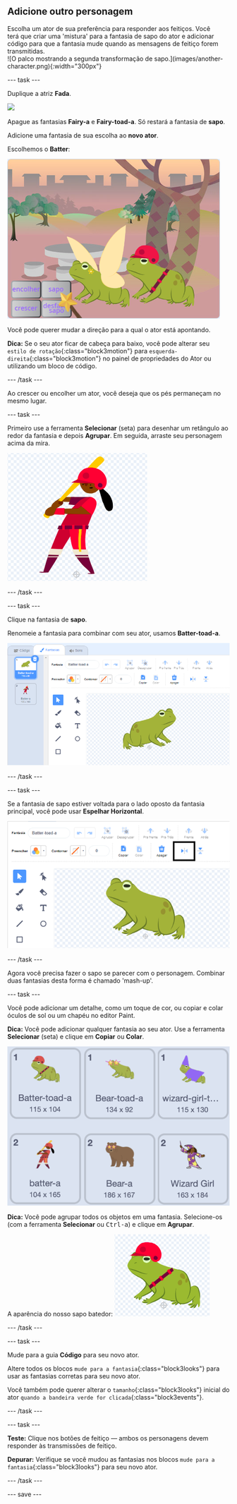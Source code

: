 ## Adicione outro personagem

<div style="display: flex; flex-wrap: wrap">
<div style="flex-basis: 200px; flex-grow: 1; margin-right: 15px;">
Escolha um ator de sua preferência para responder aos feitiços. Você terá que criar uma 'mistura' para a fantasia de sapo do ator e adicionar código para que a fantasia mude quando as mensagens de feitiço forem transmitidas.
</div>
<div>
![O palco mostrando a segunda transformação de sapo.](images/another-character.png){:width="300px"}
</div>
</div>

--- task ---

Duplique a atriz **Fada**.

![](images/duplicate-fairy.png)

Apague as fantasias **Fairy-a** e **Fairy-toad-a**. Só restará a fantasia de **sapo**.

Adicione uma fantasia de sua escolha ao **novo ator**.

Escolhemos o **Batter**:

![](images/batter-on-stage.png)

Você pode querer mudar a direção para a qual o ator está apontando.

**Dica:** Se o seu ator ficar de cabeça para baixo, você pode alterar seu `estilo de rotação`{:class="block3motion"} para `esquerda-direita`{:class="block3motion"} no painel de propriedades do Ator ou utilizando um bloco de código.

--- /task ---

Ao crescer ou encolher um ator, você deseja que os pés permaneçam no mesmo lugar.

--- task ---

Primeiro use a ferramenta **Selecionar** (seta) para desenhar um retângulo ao redor da fantasia e depois **Agrupar**. Em seguida, arraste seu personagem acima da mira.

![](images/character2-crosshair.png)

--- /task ---

--- task ---

Clique na fantasia de **sapo**.

Renomeie a fantasia para combinar com seu ator, usamos **Batter-toad-a**.

![](images/batter-toad-a-added.png)

--- /task ---

--- task ---

Se a fantasia de sapo estiver voltada para o lado oposto da fantasia principal, você pode usar **Espelhar Horizontal**.

![](images/flip-horizontal.png)

--- /task ---

Agora você precisa fazer o sapo se parecer com o personagem. Combinar duas fantasias desta forma é chamado 'mash-up'.

--- task ---

Você pode adicionar um detalhe, como um toque de cor, ou copiar e colar óculos de sol ou um chapéu no editor Paint.

**Dica:** Você pode adicionar qualquer fantasia ao seu ator. Use a ferramenta **Selecionar** (seta) e clique em **Copiar** ou **Colar**.

![](images/editing-options.png)

**Dica:** Você pode agrupar todos os objetos em uma fantasia. Selecione-os (com a ferramenta **Selecionar** ou <kbd> Ctrl-a</kbd>) e clique em **Agrupar**.

A aparência do nosso sapo batedor: ![](images/batter-toad.png)

--- /task ---

--- task ---

Mude para a guia **Código** para seu novo ator.

Altere todos os blocos `mude para a fantasia`{:class="block3looks"} para usar as fantasias corretas para seu novo ator.

Você também pode querer alterar o `tamanho`{:class="block3looks"} inicial do ator `quando a bandeira verde for clicada`{:class="block3events"}.

--- /task ---

--- task ---

**Teste:** Clique nos botões de feitiço — ambos os personagens devem responder às transmissões de feitiço.

**Depurar:** Verifique se você mudou as fantasias nos blocos `mude para a fantasia`{:class="block3looks"} para seu novo ator.

--- /task ---

--- save ---
